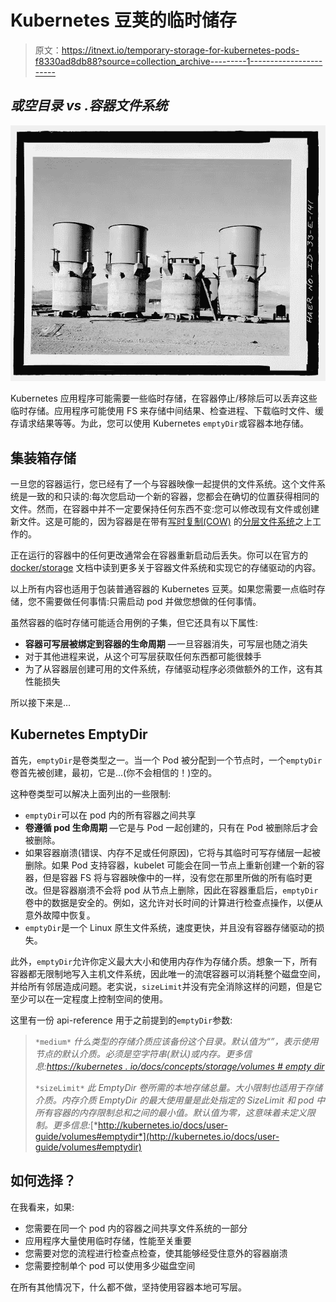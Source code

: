 # Kubernetes 豆荚的临时储存

> 原文：<https://itnext.io/temporary-storage-for-kubernetes-pods-f8330ad8db88?source=collection_archive---------1----------------------->

## ***或空目录 vs .容器文件系统***

![](img/b2e4835b05940b6147daaee3fafe5452.png)

Kubernetes 应用程序可能需要一些临时存储，在容器停止/移除后可以丢弃这些临时存储。应用程序可能使用 FS 来存储中间结果、检查进程、下载临时文件、缓存请求结果等等。为此，您可以使用 Kubernetes `emptyDir`或容器本地存储。

## 集装箱存储

一旦您的容器运行，您已经有了一个与容器映像一起提供的文件系统。这个文件系统是一致的和只读的:每次您启动一个新的容器，您都会在确切的位置获得相同的文件。然而，在容器中并不一定要保持任何东西不变:您可以修改现有文件或创建新文件。这是可能的，因为容器是在带有[写时复制(COW)](https://en.wikipedia.org/wiki/Copy-on-write) 的[分层文件系统](https://en.wikipedia.org/wiki/UnionFS)之上工作的。

正在运行的容器中的任何更改通常会在容器重新启动后丢失。你可以在官方的 [docker/storage](https://docs.docker.com/storage/storagedriver/) 文档中读到更多关于容器文件系统和实现它的存储驱动的内容。

以上所有内容也适用于包装普通容器的 Kubernetes 豆荚。如果您需要一点临时存储，您不需要做任何事情:只需启动 pod 并做您想做的任何事情。

虽然容器的临时存储可能适合用例的子集，但它还具有以下属性:

*   **容器可写层被绑定到容器的生命周期** —一旦容器消失，可写层也随之消失
*   对于其他进程来说，从这个可写层获取任何东西都可能很棘手
*   为了从容器层创建可用的文件系统，存储驱动程序必须做额外的工作，这有其性能损失

所以接下来是…

## Kubernetes EmptyDir

首先，`emptyDir`是卷类型之一。当一个 Pod 被分配到一个节点时，一个`emptyDir`卷首先被创建，最初，它是…(你不会相信的！)空的。

这种卷类型可以解决上面列出的一些限制:

*   `emptyDir`可以在 pod 内的所有容器之间共享
*   **卷遵循 pod 生命周期** —它是与 Pod 一起创建的，只有在 Pod 被删除后才会被删除。
*   如果容器崩溃(错误、内存不足或任何原因)，它将与其临时可写存储层一起被删除。如果 Pod 支持容器，kubelet 可能会在同一节点上重新创建一个新的容器，但是容器 FS 将与容器映像中的一样，没有您在那里所做的所有临时更改。但是容器崩溃不会将 pod 从节点上删除，因此在容器重启后，`emptyDir`卷中的数据是安全的。例如，这允许对长时间的计算进行检查点操作，以便从意外故障中恢复。
*   `emptyDir`是一个 Linux 原生文件系统，速度更快，并且没有容器存储驱动的损失。

此外，`emptyDir`允许你定义最大大小和使用内存作为存储介质。想象一下，所有容器都无限制地写入主机文件系统，因此唯一的流氓容器可以消耗整个磁盘空间，并给所有邻居造成问题。老实说，`sizeLimit`并没有完全消除这样的问题，但是它至少可以在一定程度上控制空间的使用。

这里有一份 api-reference 用于之前提到的`emptyDir`参数:

> `*medium*` *什么类型的存储介质应该备份这个目录。默认值为“”，表示使用节点的默认介质。必须是空字符串(默认)或内存。更多信息:*[*https://kubernetes . io/docs/concepts/storage/volumes # empty dir*](https://kubernetes.io/docs/concepts/storage/volumes#emptydir)
> 
> `*sizeLimit*` *此 EmptyDir 卷所需的本地存储总量。大小限制也适用于存储介质。内存介质 EmptyDir 的最大使用量是此处指定的 SizeLimit 和 pod 中所有容器的内存限制总和之间的最小值。默认值为零，这意味着未定义限制。更多信息:*[*http://kubernetes.io/docs/user-guide/volumes#emptydir*](http://kubernetes.io/docs/user-guide/volumes#emptydir)

## 如何选择？

在我看来，如果:

*   您需要在同一个 pod 内的容器之间共享文件系统的一部分
*   应用程序大量使用临时存储，性能至关重要
*   您需要对您的流程进行检查点检查，使其能够经受住意外的容器崩溃
*   您需要控制单个 pod 可以使用多少磁盘空间

在所有其他情况下，什么都不做，坚持使用容器本地可写层。